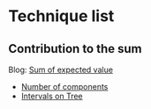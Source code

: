 # Technique list  
## Contribution to the sum  
Blog: [Sum of expected value](https://codeforces.com/blog/entry/62690)  
- [Number of components](https://codeforces.com/contest/1151/problem/E)  
- [Intervals on Tree](https://atcoder.jp/contests/abc173/tasks/abc173_f)  